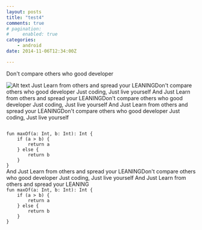 ```yaml
---
layout: posts
title: "test4"
comments: true
# pagination:
#     enabled: true
categories:
    - android
date: 2014-11-06T12:34:00Z

---
```

Don't compare others who good developer

![Alt text](https://camo.githubusercontent.com/4c292f72c17a9a7f4f8e5c0d51cc571af2aa3d2a/68747470733a2f2f692e696d6775722e636f6d2f4c78715553746f2e706e67)
 Just Learn from others and spread your LEANINGDon't compare others who good developer
Just coding, Just live yourself
And Just Learn from others and spread your LEANINGDon't compare others who good developer
Just coding, Just live yourself
And Just Learn from others and spread your LEANINGDon't compare others who good developer
Just coding, Just live yourself

<code>
fun maxOf(a: Int, b: Int): Int {
    if (a > b) {
        return a
    } else {
        return b
    }
}
</code>
And Just Learn from others and spread your LEANINGDon't compare others who good developer
Just coding, Just live yourself
And Just Learn from others and spread your LEANING
<code>
fun maxOf(a: Int, b: Int): Int {
    if (a > b) {
        return a
    } else {
        return b
    }
}
</code>
